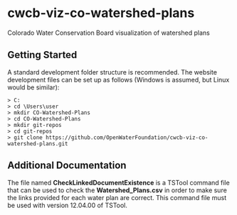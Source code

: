 # cwcb-viz-co-watershed-plans

Colorado Water Conservation Board visualization of watershed plans

## Getting Started

A standard development folder structure is recommended. The website development files can be set up as follows (Windows is assumed, but Linux would be similar):

```
> C:
> cd \Users\user
> mkdir CO-Watershed-Plans
> cd CO-Watershed-Plans
> mkdir git-repos
> cd git-repos
> git clone https://github.com/OpenWaterFoundation/cwcb-viz-co-watershed-plans.git
```

## Additional Documentation

The file named **CheckLinkedDocumentExistence** is a TSTool command file that can be used to check the **Watershed_Plans.csv** in order to make sure the links provided for each water plan are correct. This command file must be used with version 12.04.00 of TSTool.